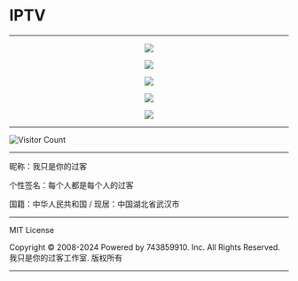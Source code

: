 # IPTV

---

<p align="center">
  <img src="https://raw.gitmirror.com/743859910/IPTV/master/img/1.webp">
</p>

<p align="center">
  <img src="https://raw.gitmirror.com/743859910/IPTV/master/img/2.webp">
</p>

<p align="center">
  <img src="https://raw.gitmirror.com/743859910/IPTV/master/img/3.webp">
</p>

<p align="center">
  <img src="https://raw.gitmirror.com/743859910/IPTV/master/img/4.webp">
</p>

<p align="center">
  <img src="https://raw.gitmirror.com/743859910/IPTV/master/img/5.webp">
</p>

---

![Visitor Count](https://profile-counter.glitch.me/{IPTV}/count.svg)

---

昵称：我只是你的过客

个性签名：每个人都是每个人的过客

国籍：中华人民共和国 / 现居：中国湖北省武汉市

---

MIT License

Copyright © 2008-2024 Powered by 743859910. Inc. All Rights Reserved. 我只是你的过客工作室. 版权所有

---
